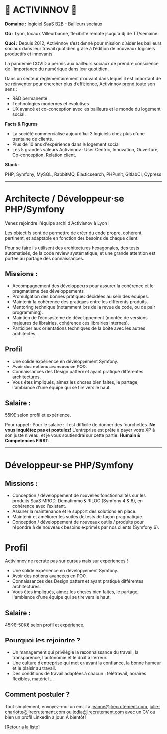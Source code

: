 # 🏢 ACTIVINNOV 🏢

**Domaine :** logiciel SaaS B2B - Bailleurs sociaux 

**Où :** Lyon, locaux Villeurbanne, flexibilité remote jsuqu'à 4j de TT/semaine. 

**Quoi :** 
Depuis 2012, Activinnov s’est donné pour mission d’aider les bailleurs sociaux dans leur travail quotidien grâce à l’édition de nouveaux logiciels productifs et innovants.

La pandémie COVID a permis aux bailleurs sociaux de prendre conscience de l'importance du numérique dans leur quotidien.

Dans un secteur réglementairement mouvant dans lequel il est important de se réinventer pour chercher plus d’efficience, Activinnov prend toute son sens :
* R&D permanente
* Technologies modernes et évolutives
* UX avancé et co-conception avec les bailleurs et le monde du logement social.


**Facts & Figures**

* La société commercialise aujourd'hui 3 logiciels chez plus d'une trentaine de clients.
* Plus de 10 ans d'expérience dans le logement social 
* Les 5 grandes valeurs Activinnov : User Centric, Innovation, Ouverture, Co-conception, Relation client. 


**Stack :** 

PHP, Symfony, MySQL, RabbitMQ, Elasticsearch, PHPunit, GitlabCI, Cypress 

-----

# Architecte / Développeur·se PHP/Symfony 

Venez rejoindre l'équipe archi d'Activinnov à Lyon ! 

Les objectifs sont de permettre de créer du code propre, cohérent, pertinent, et adaptable en fonction des besoins de chaque client. 

Pour se faire ils utilisent des architectures hexagonales, des tests automatisés, de la code review systématique, et une grande attention est portée au partage des connaissances.

## Missions : 

* Accompagnement des développeurs pour assurer la cohérence et le pragmatisme des développements.
* Promulgation des bonnes pratiques décidées au sein des équipes.
* Maintenir la cohérence des pratiques entre les différents produits.
* Mentoring technique (notamment lors de la revue de code, ou de pair programming).
* Maintien de l’écosystème de développement (montée de versions majeures de librairies, cohérence des librairies internes).
* Participer aux orientations techniques de la boite avec les autres architectes.

## Profil 

* Une solide expérience en développement Symfony. 
* Avoir des notions avancées en POO.
* Connaissances des Design pattern et ayant pratiqué différentes architectures.
* Vous êtes impliqués, aimez les choses bien faites, le partage, l'ambiance d'une équipe qui se tire vers le haut. 

## Salaire : 

55K€ selon profil et expérience. 

Pour rappel :  Pour le salaire : il est difficile de donner des fourchettes. **Ne vous inquiétez pas et postulez!** L'entreprise est prête à payer votre XP à son juste niveau, et je vous soutiendrai sur cette partie. **Humain & Compétences FIRST.**

-----

# Développeur·se PHP/Symfony 

## Missions : 

* Conception / développement de nouvelles fonctionnalités sur les produits SaaS MROD, Dematimmo & RILOC (Symfony 4 & 6), en cohérence avec l’existant.
* Assurer la maintenance et le support des solutions en place.
* Maintenir et améliorer les suites de tests de façon pragmatique.
* Conception / développement de nouveaux outils / produits pour répondre à de nouveaux besoins exprimés par nos clients (Symfony 6).

# Profil 

Activinnov ne recrute pas sur cursus mais sur expériences ! 

* Une solide expérience en développement Symfony.
* Avoir des notions avancées en POO.
* Connaissances des Design pattern et ayant pratiqué différentes architectures.
* Vous êtes impliqués, aimez les choses bien faites, le partage, l'ambiance d'une équipe qui se tire vers le haut. 

## Salaire : 
45K€-50K€ selon profil et expérience. 

## Pourquoi les rejoindre ?

* Un management qui privilégie la reconnaissance du travail, la transparence, l'autonomie et le droit à l'erreur.
* Une culture d’entreprise qui met en avant la confiance, la bonne humeur et le plaisir au travail.
* Des conditions de travail adaptées à chacun : télétravail, horaires flexibles, matériel ...

## Comment postuler ?

Tout simplement, envoyez-moi un email à jeanne@jlrecrutement.com, julie-charlotte@jlrecrutement.com ou jodia@jlrecrutement.com avec un CV ou bien un profil LinkedIn à jour. À bientôt ! 

<a href="https://github.com/jlondiche/job-board-php/blob/master/README.md">[Retour a la liste]</a>


